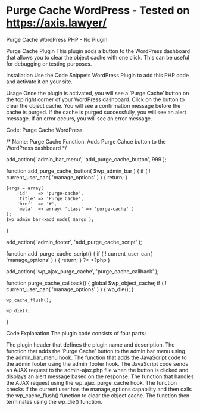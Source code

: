 # Purge Cache WordPress - Tested on https://axis.lawyer/
Purge Cache WordPress PHP - No Plugin

Purge Cache Plugin
This plugin adds a button to the WordPress dashboard that allows you to clear the object cache with one click. This can be useful for debugging or testing purposes.

Installation
Use the Code Snippets WordPress Plugin to add this PHP code and activate it on your site. 

Usage
Once the plugin is activated, you will see a ‘Purge Cache’ button on the top right corner of your WordPress dashboard.
Click on the button to clear the object cache. You will see a confirmation message before the cache is purged.
If the cache is purged successfully, you will see an alert message. If an error occurs, you will see an error message.

Code:
Purge Cache WordPress

/*
Name: Purge Cache
Function: Adds Purge Cahce button to the WordPress dashboard 
*/

add_action( 'admin_bar_menu', 'add_purge_cache_button', 999 );

function add_purge_cache_button( $wp_admin_bar ) {
    if ( ! current_user_can( 'manage_options' ) ) {
        return;
    }

    $args = array(
        'id'    => 'purge-cache',
        'title' => 'Purge Cache',
        'href'  => '#',
        'meta'  => array( 'class' => 'purge-cache' )
    );
    $wp_admin_bar->add_node( $args );
}

add_action( 'admin_footer', 'add_purge_cache_script' );

function add_purge_cache_script() {
    if ( ! current_user_can( 'manage_options' ) ) {
        return;
    }
    ?>
    <script>
    jQuery(document).ready(function($) {
        $('#wp-admin-bar-purge-cache').click(function() {
            if (confirm('Are you sure you want to purge the cache?')) {
                $.ajax({
                    url: '<?php echo admin_url( 'admin-ajax.php' ); ?>',
                    data: {
                        action: 'purge_cache',
                    },
                    success: function() {
                        alert('Cache purged successfully!');
                    },
                    error: function() {
                        alert('An error occurred while purging the cache.');
                    }
                });
            }
        });
    });
    </script>
    <?php
}

add_action( 'wp_ajax_purge_cache', 'purge_cache_callback' );

function purge_cache_callback() {
    global $wp_object_cache;
    if ( ! current_user_can( 'manage_options' ) ) {
        wp_die();
    }

    wp_cache_flush();

    wp_die();
}


Code Explanation
The plugin code consists of four parts:

The plugin header that defines the plugin name and description.
The function that adds the ‘Purge Cache’ button to the admin bar menu using the admin_bar_menu hook.
The function that adds the JavaScript code to the admin footer using the admin_footer hook. The JavaScript code sends an AJAX request to the admin-ajax.php file when the button is clicked and displays an alert message based on the response.
The function that handles the AJAX request using the wp_ajax_purge_cache hook. The function checks if the current user has the manage_options capability and then calls the wp_cache_flush() function to clear the object cache. The function then terminates using the wp_die() function.
